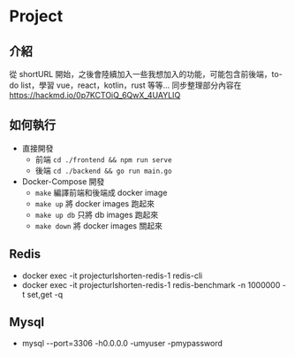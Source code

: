 # Project

## 介紹
從 shortURL 開始，之後會陸續加入一些我想加入的功能，可能包含前後端，to-do list，學習 vue，react，kotlin，rust 等等...
同步整理部分內容在 https://hackmd.io/0p7KCTOiQ_6QwX_4UAYLIQ

## 如何執行
- 直接開發
    - 前端 `cd ./frontend && npm run serve`
    - 後端 `cd ./backend && go run main.go`
- Docker-Compose 開發
    - `make` 編譯前端和後端成 docker image
    - `make up` 將 docker images 跑起來
    - `make up db` 只將 db images 跑起來
    - `make down` 將 docker images 關起來

## Redis
- docker exec -it projecturlshorten-redis-1 redis-cli
- docker exec -it projecturlshorten-redis-1 redis-benchmark -n 1000000 -t set,get -q

## Mysql
- mysql --port=3306 -h0.0.0.0 -umyuser -pmypassword